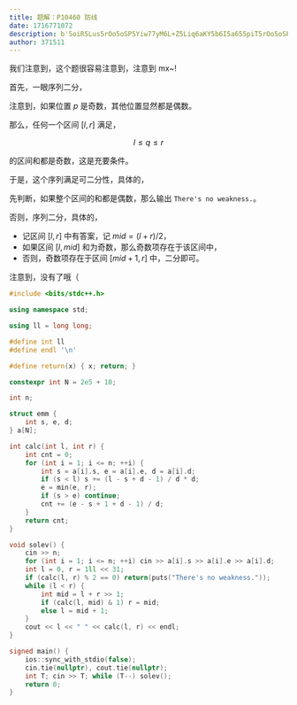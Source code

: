 ```yaml
---
title: 题解：P10460 防线
date: 1716771072
description: b'5oiR5Lus5rOo5oSP5Yiw77yM6L+Z5Liq6aKY5b6I5a655piT5rOo5oSP5Yiw77yM5rOo5oSP5YiwIG14fiEKCummluWFiO+8jOS4gOecvOW6j+WIl+S6jOWIhu+8jAoK5rOo5oSP5Yiw77yM5aaC5p6c5L2N572uICRwJCDmmK/lpYfmlbDvvIzlhbbku5bkvY3nva7mmL7nhLbpg73mmK/lgbbmlbDjgIIKCumCo+S5iO+8jOS7u+S9leS4gOS4quWMuumXtCAkW2wscl0kIOa7oei2s++8jAoKJCQKbFxsZSBxXGxlIHIKJCQKCueahOWMuumXtOWSjOmDveaYr+Wlh+aVsO+8jOi/meaYr+WFheimgeadoeS7tuOAggoK'
author: 371511
---
```


我们注意到，这个题很容易注意到，注意到 mx~!

首先，一眼序列二分，

注意到，如果位置 $p$ 是奇数，其他位置显然都是偶数。

那么，任何一个区间 $[l,r]$ 满足，

$$
l\le q\le r
$$

的区间和都是奇数，这是充要条件。

于是，这个序列满足可二分性，具体的，

先判断，如果整个区间的和都是偶数，那么输出 `There's no weakness.`。

否则，序列二分，具体的，

+ 记区间 $[l,r]$ 中有答案，记 $\mathit{mid}=(l+r)/2$，
+ 如果区间 $[l,\mathit{mid}]$ 和为奇数，那么奇数项存在于该区间中，
+ 否则，奇数项存在于区间 $[\mathit{mid}+1,r]$ 中，二分即可。

注意到，没有了哦（

```cpp
#include <bits/stdc++.h>

using namespace std;

using ll = long long;

#define int ll
#define endl '\n'

#define return(x) { x; return; }

constexpr int N = 2e5 + 10;

int n;

struct emm {
	int s, e, d;
} a[N];

int calc(int l, int r) {
	int cnt = 0;
	for (int i = 1; i <= n; ++i) {
		int s = a[i].s, e = a[i].e, d = a[i].d;
		if (s < l) s += (l - s + d - 1) / d * d;
		e = min(e, r);
		if (s > e) continue;
		cnt += (e - s + 1 + d - 1) / d;
	}
	return cnt;
}

void solev() {
	cin >> n;
	for (int i = 1; i <= n; ++i) cin >> a[i].s >> a[i].e >> a[i].d;
	int l = 0, r = 1ll << 31;
	if (calc(l, r) % 2 == 0) return(puts("There's no weakness."));
	while (l < r) {
		int mid = l + r >> 1;
		if (calc(l, mid) & 1) r = mid;
		else l = mid + 1;
	}
	cout << l << " " << calc(l, r) << endl;
}

signed main() {
	ios::sync_with_stdio(false);
	cin.tie(nullptr), cout.tie(nullptr);
	int T; cin >> T; while (T--) solev();
	return 0;
}
```
